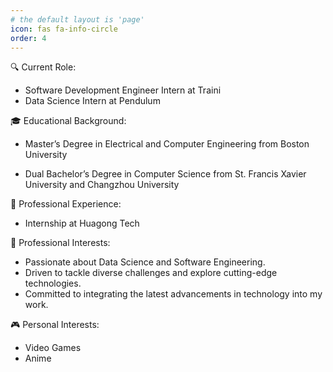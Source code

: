 ```yaml
---
# the default layout is 'page'
icon: fas fa-info-circle
order: 4
---
```



🔍 Current Role:

- Software Development Engineer Intern at Traini
- Data Science Intern at Pendulum

🎓 Educational Background:

- Master’s Degree in Electrical and Computer Engineering from Boston University

- Dual Bachelor’s Degree in Computer Science from St. Francis Xavier University and Changzhou University

💼 Professional Experience:

- Internship at Huagong Tech

🌟 Professional Interests:

- Passionate about Data Science and Software Engineering.
- Driven to tackle diverse challenges and explore cutting-edge technologies.
- Committed to integrating the latest advancements in technology into my work.

🎮 Personal Interests:

- Video Games
- Anime